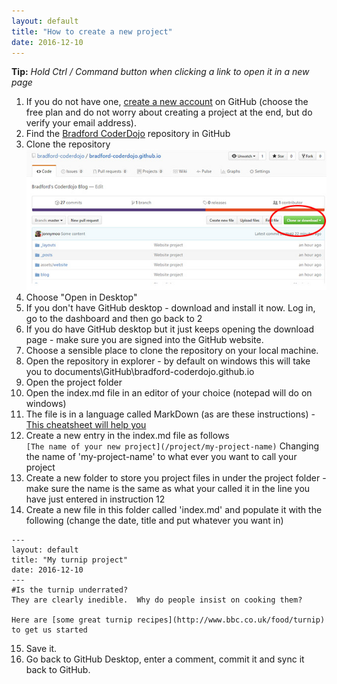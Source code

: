 ```yaml
---
layout: default
title: "How to create a new project"
date: 2016-12-10
---
```


__Tip:__  _Hold Ctrl / Command button when clicking a link to open it in a new page_ 

1. If you do not have one, [create a new account](https://github.com/join) on GitHub (choose the free plan and do not worry about creating a project at the end, but do verify your email address).
2. Find the [Bradford CoderDojo](https://github.com/bradford-coderdojo/bradford-coderdojo.github.io) repository in GitHub
3. Clone the repository ![Picture showing where the clone button is in GitHub](/assets/website/instructions-clone.jpg "Clone example")
4. Choose "Open in Desktop"
5. If you don't have GitHub desktop - download and install it now.  Log in, go to the dashboard and then go back to 2
6. If you do have GitHub desktop but it just keeps opening the download page - make sure you are signed into the GitHub website.
7. Choose a sensible place to clone the repository on your local machine.
8. Open the repository in explorer - by default on windows this will take you to documents\GitHub\bradford-coderdojo.github.io
9. Open the project folder
10. Open the index.md file in an editor of your choice (notepad will do on windows)
11. The file is in a language called MarkDown (as are these instructions) - [This cheatsheet will help you](https://en.support.wordpress.com/markdown-quick-reference/)
12. Create a new entry in the index.md file as follows  
`[The name of your new project](/project/my-project-name)`
    Changing the name of 'my-project-name' to what ever you want to call your project
13. Create a new folder to store you project files in under the project folder - make sure the name is the same as what your called it in the line you have just entered in instruction 12
14. Create a new file in this folder called 'index.md' and populate it with the following (change the date, title and put whatever you want in)  
~~~~
---
layout: default
title: "My turnip project"
date: 2016-12-10
---
#Is the turnip underrated?
They are clearly inedible.  Why do people insist on cooking them?

Here are [some great turnip recipes](http://www.bbc.co.uk/food/turnip) to get us started
~~~~

15. Save it.
16. Go back to GitHub Desktop, enter a comment, commit it and sync it back to GitHub.
